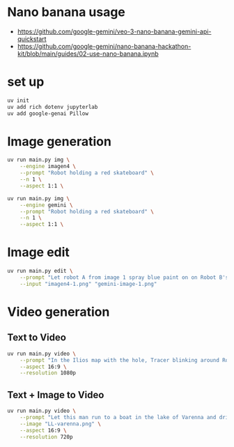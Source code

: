 # Nano banana usage
- https://github.com/google-gemini/veo-3-nano-banana-gemini-api-quickstart
- https://github.com/google-gemini/nano-banana-hackathon-kit/blob/main/guides/02-use-nano-banana.ipynb

# set up
```bash
uv init
uv add rich dotenv jupyterlab
uv add google-genai Pillow
```

# Image generation
```bash
uv run main.py img \
    --engine imagen4 \
    --prompt "Robot holding a red skateboard" \
    --n 1 \
    --aspect 1:1 \

uv run main.py img \
    --engine gemini \
    --prompt "Robot holding a red skateboard" \
    --n 1 \
    --aspect 1:1 \

```

# Image edit
```bash
uv run main.py edit \
    --prompt "Let robot A from image 1 spray blue paint on on Robot B's skateboard from image 2; warm film look" \
    --input "imagen4-1.png" "gemini-image-1.png"

```

# Video generation
## Text to Video
```bash
uv run main.py video \
    --prompt "In the Ilios map with the hole, Tracer blinking around Roadhog, with Roadhog trying to hook her" \
    --aspect 16:9 \
    --resolution 1080p
```
## Text + Image to Video
```bash
uv run main.py video \
    --prompt "Let this man run to a boat in the lake of Varenna and drive off into the sunset in a 007 fashion" \
    --image "LL-varenna.png" \
    --aspect 16:9 \
    --resolution 720p

```
